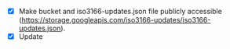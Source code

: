 - [X] Make bucket and iso3166-updates.json file publicly accessible (https://storage.googleapis.com/iso3166-updates/iso3166-updates.json).
- [X] Update <title> and logo on page (world emoji).
- [X] http://127.0.0.1:5000/api?alpha2=dasdjasd and http://127.0.0.1:5000/api?year=dasdjasd, should catch this alpha2 and year input error.
- [ ] Make index.html into a more appealing front-end.
- [X] For API, instead of returning all data when invalid alpha2/year input, return a jsonifed error message. Return all when any of args are empty. 
- [X] Make Storage Bucket unpublic.
- [X] Use Python GCP client library instead of requests library:
- [X] Figure out how to upload secrets.json to vercel, pass in SA json into env var.
- [X] Passing in alpha-3 code should still return data, convert to alpha-2 code in the code.
- [ ] https://iso3166-updates.com/api?alpha2=ADA - breaks.
- [X] Rename iso3166-updates-frontend to iso3166-api.
- [X] Remove request.args or request_json from api, probably only need one.
- [X] Error for > amd < symbols in url: https://iso3166-updates-frontend-amckenna41.vercel.app/api/year/%3E2012 . Need to decode ['%3E2012'] to > 2012. Implement for all paths not just /year.
- [X] https://iso3166-updates-frontend-amckenna41.vercel.app/api/alpha2/AD/year - if no year passed in after year path then return all updates for AD. 
- [X] For status_code return parameter in functions, mention two status codes 200 - 400.
- [X] If not blob.exists() return error message.
- [X] Update endpoint function parameter comments.
- [X] Check which route https://iso3166-updates.com/?year=2002-2010 this applies to, should throw error that /api needs to be prepended. https://iso3166-updates.com/api?year=2002-2010 should work.
- [X] If query string params appended to /api path then redirect to respective url.
- [X] Move error_message outside of individiual functions.
- [X] Append url to error message.